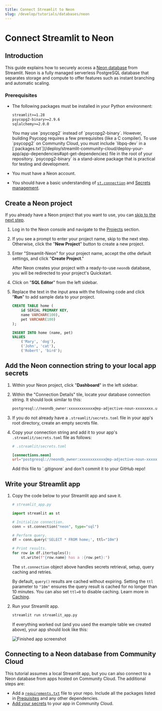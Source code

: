 ```yaml
---
title: Connect Streamlit to Neon
slug: /develop/tutorials/databases/neon
---
```


# Connect Streamlit to Neon

## Introduction

This guide explains how to securely access a [Neon database](https://neon.tech/) from Streamlit. Neon is a fully managed serverless PostgreSQL database that separates storage and compute to offer features such as instant branching and automatic scaling.

### Prerequisites

- The following packages must be installed in your Python environment:

  ```txt
  streamlit>=1.28
  psycopg2-binary>=2.9.6
  sqlalchemy>=2.0.0
  ```

    <Note>
        You may use `psycopg2` instead of `psycopg2-binary`. However, building Psycopg requires a few prerequisites (like a C compiler). To use `psycopg2` on Community Cloud, you must include `libpq-dev` in a [`packages.txt`](/deploy/streamlit-community-cloud/deploy-your-app/app-dependencies#apt-get-dependencies) file in the root of your repository. `psycopg2-binary` is a stand-alone package that is practical for testing and development.
    </Note>

- You must have a Neon account.
- You should have a basic understanding of [`st.connection`](/develop/api-reference/connections/st.connection) and [Secrets management](/develop/concepts/connections/secrets-management).

## Create a Neon project

If you already have a Neon project that you want to use, you can [skip to the next step](#add-neon-connection-string-to-your-local-app-secrets).

1. Log in to the Neon console and navigate to the [Projects](https://console.neon.tech/app/projects) section.
1. If you see a prompt to enter your project name, skip to the next step. Otherwise, click the "**New Project**" button to create a new project.
1. Enter "Streamlit-Neon" for your project name, accept the othe default settings, and click "**Create Project**."

   After Neon creates your project with a ready-to-use `neondb` database, you will be redirected to your project's Quickstart.

1. Click on "**SQL Editor**" from the left sidebar.
1. Replace the text in the input area with the following code and click "**Run**" to add sample data to your project.

   ```sql
   CREATE TABLE home (
       id SERIAL PRIMARY KEY,
       name VARCHAR(100),
       pet VARCHAR(100)
   );

   INSERT INTO home (name, pet)
   VALUES
       ('Mary', 'dog'),
       ('John', 'cat'),
       ('Robert', 'bird');
   ```

## Add the Neon connection string to your local app secrets

1. Within your Neon project, click "**Dashboard**" in the left sidebar.
1. Within the "Connection Details" tile, locate your database connection string. It should look similar to this:

   ```bash
   postgresql://neondb_owner:xxxxxxxxxxxx@ep-adjective-noun-xxxxxxxx.us-east-2.aws.neon.tech/neondb?sslmode=require
   ```

1. If you do not already have a `.streamlit/secrets.toml` file in your app's root directory, create an empty secrets file.
1. Copy your connection string and add it to your app's `.streamlit/secrets.toml` file as follows:

   ```toml
   # .streamlit/secrets.toml

   [connections.neon]
   url="postgresql://neondb_owner:xxxxxxxxxxxx@ep-adjective-noun-xxxxxxxx.us-east-2.aws.neon.tech/neondb?sslmode=require"
   ```

   <Important>
       Add this file to `.gitignore` and don't commit it to your GitHub repo!
   </Important>

## Write your Streamlit app

1. Copy the code below to your Streamlit app and save it.

   ```python
   # streamlit_app.py

   import streamlit as st

   # Initialize connection.
   conn = st.connection("neon", type="sql")

   # Perform query.
   df = conn.query('SELECT * FROM home;', ttl="10m")

   # Print results.
   for row in df.itertuples():
       st.write(f"{row.name} has a :{row.pet}:")
   ```

   The `st.connection` object above handles secrets retrieval, setup, query caching and retries.

   By default, `query()` results are cached without expiring. Setting the `ttl` parameter to `"10m"` ensures the query result is cached for no longer than 10 minutes. You can also set `ttl=0` to disable caching. Learn more in [Caching](/develop/concepts/architecture/caching).

1. Run your Streamlit app.

   ```bash
   streamlit run streamlit_app.py
   ```

   If everything worked out (and you used the example table we created above), your app should look like this:

   ![Finished app screenshot](/images/databases/streamlit-app.png)

## Connecting to a Neon database from Community Cloud

This tutorial assumes a local Streamlit app, but you can also connect to a Neon database from apps hosted on Community Cloud. The additional steps are:

- Add a [`requirements.txt`](/deploy/streamlit-community-cloud/deploy-your-app/app-dependencies) file to your repo. Include all the packages listed in [Prequisites](#prerequisites) and any other dependencies.
- [Add your secrets](/deploy/streamlit-community-cloud/deploy-your-app/secrets-management#deploy-an-app-and-set-up-secrets) to your app in Community Cloud.
